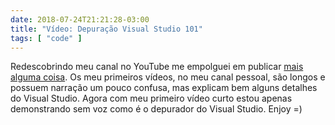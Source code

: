```yaml
---
date: 2018-07-24T21:21:28-03:00
title: "Vídeo: Depuração Visual Studio 101"
tags: [ "code" ]
---
```

Redescobrindo meu canal no YouTube me empolguei em publicar [mais alguma coisa](https://www.youtube.com/embed/GYq-LKSN8sM). Os meu primeiros vídeos, no meu canal pessoal, são longos e possuem narração um pouco confusa, mas explicam bem alguns detalhes do Visual Studio. Agora com meu primeiro vídeo curto estou apenas demonstrando sem voz como é o depurador do Visual Studio. Enjoy =)
